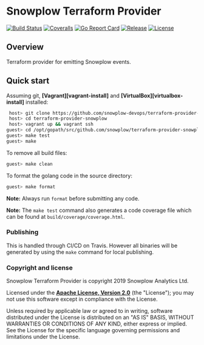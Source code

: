 # Snowplow Terraform Provider

[![Build Status][travis-image]][travis] [![Coveralls][coveralls-image]][coveralls] [![Go Report Card][goreport-image]][goreport] [![Release][release-image]][releases] [![License][license-image]][license]

## Overview

Terraform provider for emitting Snowplow events.

## Quick start

Assuming git, **[Vagrant][vagrant-install]** and **[VirtualBox][virtualbox-install]** installed:

```bash
 host> git clone https://github.com/snowplow-devops/terraform-provider-snowplow
 host> cd terraform-provider-snowplow
 host> vagrant up && vagrant ssh
guest> cd /opt/gopath/src/github.com/snowplow/terraform-provider-snowplow
guest> make test
guest> make
```

To remove all build files:

```bash
guest> make clean
```

To format the golang code in the source directory:

```bash
guest> make format
```

**Note:** Always run `format` before submitting any code.

**Note:** The `make test` command also generates a code coverage file which can be found at `build/coverage/coverage.html`.

### Publishing

This is handled through CI/CD on Travis. However all binaries will be generated by using the `make` command for local publishing.

### Copyright and license

Snowplow Terraform Provider is copyright 2019 Snowplow Analytics Ltd.

Licensed under the **[Apache License, Version 2.0][license]** (the "License");
you may not use this software except in compliance with the License.

Unless required by applicable law or agreed to in writing, software
distributed under the License is distributed on an "AS IS" BASIS,
WITHOUT WARRANTIES OR CONDITIONS OF ANY KIND, either express or implied.
See the License for the specific language governing permissions and
limitations under the License.

[travis-image]: https://travis-ci.com/snowplow-devops/terraform-provider-snowplow.png?branch=master
[travis]: https://travis-ci.com/snowplow-devops/terraform-provider-snowplow

[release-image]: http://img.shields.io/badge/release-0.1.0-6ad7e5.svg?style=flat
[releases]: https://github.com/snowplow-devops/terraform-provider-snowplow/releases

[license-image]: http://img.shields.io/badge/license-Apache--2-blue.svg?style=flat
[license]: http://www.apache.org/licenses/LICENSE-2.0

[coveralls-image]: https://coveralls.io/repos/github/snowplow-devops/terraform-provider-snowplow/badge.svg?branch=master
[coveralls]: https://coveralls.io/github/snowplow-devops/terraform-provider-snowplow?branch=master

[goreport-image]: https://goreportcard.com/badge/github.com/snowplow-devops/terraform-provider-snowplow
[goreport]: https://goreportcard.com/report/github.com/snowplow-devops/terraform-provider-snowplow

[vagrant-url]: http://docs.vagrantup.com/v2/installation/index.html
[virtualbox-url]: https://www.virtualbox.org/wiki/Downloads
